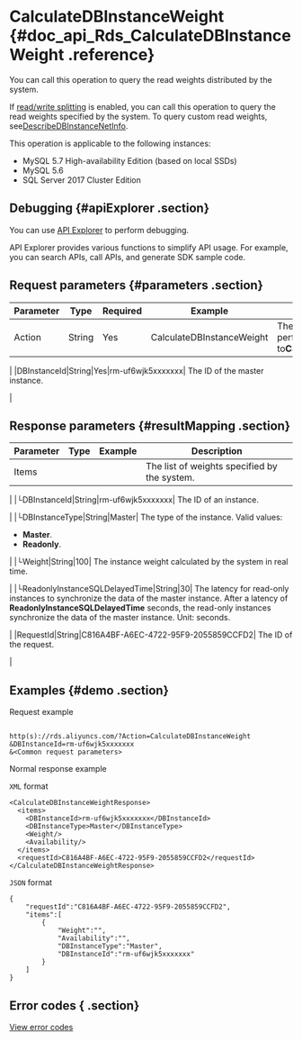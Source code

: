 # CalculateDBInstanceWeight {#doc_api_Rds_CalculateDBInstanceWeight .reference}

You can call this operation to query the read weights distributed by the system.

If [read/write splitting](~~51073~~) is enabled, you can call this operation to query the read weights specified by the system. To query custom read weights, see[DescribeDBInstanceNetInfo](~~26237~~).

This operation is applicable to the following instances:

-   MySQL 5.7 High-availability Edition \(based on local SSDs\)
-   MySQL 5.6
-   SQL Server 2017 Cluster Edition

## Debugging {#apiExplorer .section}

You can use [API Explorer](https://api.aliyun.com/#product=Rds&api=CalculateDBInstanceWeight) to perform debugging.

API Explorer provides various functions to simplify API usage. For example, you can search APIs, call APIs, and generate SDK sample code.

## Request parameters {#parameters .section}

|Parameter|Type|Required|Example|Description|
|---------|----|--------|-------|-----------|
|Action|String|Yes|CalculateDBInstanceWeight| The operation that you want to perform. Set the value to**CalculateDBInstanceWeight**.

 |
|DBInstanceId|String|Yes|rm-uf6wjk5xxxxxxx| The ID of the master instance.

 |

## Response parameters {#resultMapping .section}

|Parameter|Type|Example|Description|
|---------|----|-------|-----------|
|Items| | | The list of weights specified by the system.

 |
|└DBInstanceId|String|rm-uf6wjk5xxxxxxx| The ID of an instance.

 |
|└DBInstanceType|String|Master| The type of the instance. Valid values:

 -   **Master**.
-   **Readonly**.

 |
|└Weight|String|100| The instance weight calculated by the system in real time.

 |
|└ReadonlyInstanceSQLDelayedTime|String|30| The latency for read-only instances to synchronize the data of the master instance. After a latency of **ReadonlyInstanceSQLDelayedTime** seconds, the read-only instances synchronize the data of the master instance. Unit: seconds.

 |
|RequestId|String|C816A4BF-A6EC-4722-95F9-2055859CCFD2| The ID of the request.

 |

## Examples {#demo .section}

Request example

``` {#request_demo}

http(s)://rds.aliyuncs.com/?Action=CalculateDBInstanceWeight
&DBInstanceId=rm-uf6wjk5xxxxxxx
&<Common request parameters>
```

Normal response example

`XML` format

``` {#xml_return_success_demo}
<CalculateDBInstanceWeightResponse>
  <items>
    <DBInstanceId>rm-uf6wjk5xxxxxxx</DBInstanceId>
    <DBInstanceType>Master</DBInstanceType>
    <Weight/>
    <Availability/>
  </items> 
  <requestId>C816A4BF-A6EC-4722-95F9-2055859CCFD2</requestId>
</CalculateDBInstanceWeightResponse>

```

`JSON` format

``` {#json_return_success_demo}
{
	"requestId":"C816A4BF-A6EC-4722-95F9-2055859CCFD2",
	"items":[
		{
			"Weight":"",
			"Availability":"",
			"DBInstanceType":"Master",
			"DBInstanceId":"rm-uf6wjk5xxxxxxx"
		}
	]
}
```

## Error codes { .section}

[View error codes](https://error-center.alibabacloud.com/status/product/Rds)

